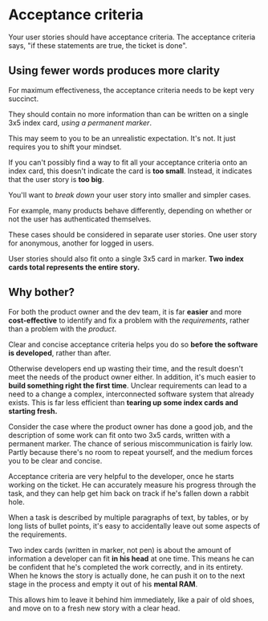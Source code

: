 # Acceptance criteria

Your user stories should have acceptance criteria. The acceptance criteria says, "if these statements are true, the ticket is done".

## Using fewer words produces more clarity

For maximum effectiveness, the acceptance criteria needs to be kept very succinct.

They should contain no more information than can be written on a single 3x5 index card, *using a permanent marker*.

This may seem to you to be an unrealistic expectation. It's not. It just requires you to shift your mindset.

If you can't possibly find a way to fit all your acceptance criteria onto an index card, this doesn't indicate the card is **too small**. Instead, it indicates that the user story is **too big**.

You'll want to *break down* your user story into smaller and simpler cases.

For example, many products behave differently, depending on whether or not the user has authenticated themselves.

These cases should be considered in separate user stories. One user story for anonymous, another for logged in users.

User stories should also fit onto a single 3x5 card in marker. **Two index cards total represents the entire story.**

## Why bother?

For both the product owner and the dev team, it is far **easier** and more **cost-effective** to identify and fix a problem with the *requirements*, rather than a problem with the *product*.

Clear and concise acceptance criteria helps you do so **before the software is developed**, rather than after.

Otherwise developers end up wasting their time, and the result doesn't meet the needs of the product owner either. In addition, it's much easier to **build something right the first time**. Unclear requirements can lead to a need to a change a complex, interconnected software system that already exists. This is far less efficient than **tearing up some index cards and starting fresh.**

Consider the case where the product owner has done a good job, and the description of some work can fit onto two 3x5 cards, written with a permanent marker. The chance of serious miscommunication is fairly low. Partly because there's no room to repeat yourself, and the medium forces you to be clear and concise.

Acceptance criteria are very helpful to the developer, once he starts working on the ticket. He can accurately measure his progress through the task, and they can help get him back on track if he's fallen down a rabbit hole.

When a task is described by multiple paragraphs of text, by tables, or by long lists of bullet points, it's easy to accidentally leave out some aspects of the requirements.

Two index cards (written in marker, not pen) is about the amount of information a developer can fit **in his head** at one time. This means he can be confident that he's completed the work correctly, and in its entirety. When he knows the story is actually done, he can push it on to the next stage in the process and empty it out of his **mental RAM**.

This allows him to leave it behind him immediately, like a pair of old shoes, and move on to a fresh new story with a clear head.

